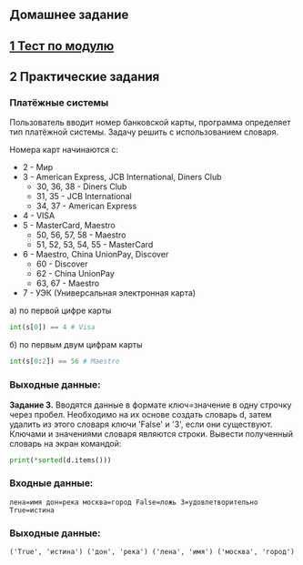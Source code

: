 ## Домашнее задание

## [1 Тест по модулю](https://forms.gle/DHHQsfkzSQ4AiSVy9)


## 2 Практические задания


### Платёжные системы

Пользователь вводит номер банковской карты, программа определяет тип платёжной системы. Задачу решить  с использованием словаря.

Номера карт начинаются с:

* 2 - Мир
* 3 - American Express, JCB International, Diners Club
  * 30, 36, 38 - Diners Club
  * 31, 35 - JCB International
  * 34, 37 - American Express
* 4 - VISA
* 5 - MasterCard, Maestro
  * 50, 56, 57, 58 - Maestro
  * 51, 52, 53, 54, 55 - MasterCard
* 6 - Maestro, China UnionPay, Discover
  * 60 - Discover
  * 62 - China UnionPay
  * 63, 67 - Maestro
* 7 - УЭК (Универсальная электронная карта)

а) по первой цифре карты
``` python
int(s[0]) == 4 # Visa
```

б) по первым двум цифрам карты

``` python
int(s[0:2]) == 56 # Maestro
```

### Выходные данные:

__Задание 3.__ Вводятся данные в формате ключ=значение в одну строчку через пробел. Необходимо на их основе создать словарь d, затем удалить из этого словаря ключи 'False' и '3', если они существуют. Ключами и значениями словаря являются строки. Вывести полученный словарь на экран командой:

```python
print(*sorted(d.items()))
```

### Входные данные:
```
лена=имя дон=река москва=город False=ложь 3=удовлетворительно True=истина
```
### Выходные данные:
```
('True', 'истина') ('дон', 'река') ('лена', 'имя') ('москва', 'город')
```